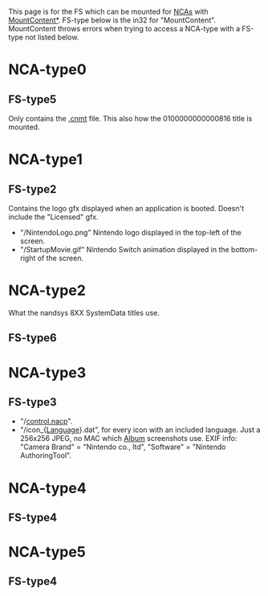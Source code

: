 This page is for the FS which can be mounted for
[NCAs](NCA.md "wikilink") with
[MountContent\*](Filesystem%20services.md "wikilink"). FS-type below is
the in32 for "MountContent". MountContent throws errors when trying to
access a NCA-type with a FS-type not listed below.

# NCA-type0

## FS-type5

Only contains the [.cnmt](NCA.md "wikilink") file. This also how the
0100000000000816 title is mounted.

# NCA-type1

## FS-type2

Contains the logo gfx displayed when an application is booted. Doesn't
include the "Licensed" gfx.

  - "/NintendoLogo.png" Nintendo logo displayed in the top-left of the
    screen.
  - "/StartupMovie.gif" Nintendo Switch animation displayed in the
    bottom-right of the screen.

# NCA-type2

What the nandsys 8XX SystemData titles
    use.

## FS-type6

# NCA-type3

## FS-type3

  - "/[control.nacp](Control.nacp.md "wikilink")".
  - "/icon\_{[Language](Settings%20services#LanguageCode.md##LanguageCode "wikilink")}.dat",
    for every icon with an included language. Just a 256x256 JPEG, no
    MAC which [Album](Album.md "wikilink") screenshots use. EXIF info:
    "Camera Brand" = "Nintendo co., ltd", "Software" = "Nintendo
    AuthoringTool".

# NCA-type4

## FS-type4

# NCA-type5

## FS-type4
